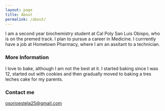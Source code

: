 ```yaml
---
layout: page
title: About
permalink: /about/
---
```

I am a second year biochemistry student at Cal Poly San Luis Obispo, who is on the premed track. I plan to pursue a career in Medicine. I currrently have a job at Hometown Pharmacy, where I am an assitant to a technician. 
### More Information

I love to bake, although I am not the best at it. I started baking since I was 12, started out with cookies and then gradually moved to baking a tres leches cake for my parents. 

### Contact me

[osorioestela25@gmail.com](mailto:osorioestela25@gmail.com) 
